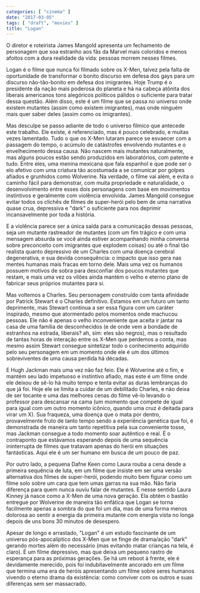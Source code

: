 ```yaml
---
categories: [ "cinema" ]
date: "2017-03-05"
tags: [ "draft", "movies" ]
title: "Logan"
---
```

O diretor e roteirista James Mangold apresenta um fechamento de personagem
que soa estranho aos fãs da Marvel mais coloridos e menos afoitos com
a dura realidade da vida: pessoas morrem nesses filmes.

Logan é o filme que nunca foi filmado sobre os X-Men, talvez pela falta
de oportunidade de transformar o bonito discurso em defesa dos gays para
um discurso não-tão-bonito em defesa dos imigrantes. Hoje Trump é o
presidente da nação mais poderosa do planeta e há na cabeça atônita
dos liberais americanos tons alegóricos políticos pálidos o suficiente
para tratar dessa questão. Além disso, este é um filme que se passa
no universo onde existem mutantes (assim como existem imigrantes),
mas onde ninguém mais quer saber deles (assim como os imigrantes).

Mas desculpe se passo adiante de todo o universo fílmico que antecede
este trabalho. Ele existe, é referenciado, mas é pouco celebrado, e
muitas vezes lamentado. Tudo o que os X-Men lutaram parece se esvaecer
com a passagem do tempo, o acúmulo de catástrofes envolvendo mutantes
e o envelhecimento dessa causa. Não nascem mais mutantes naturalmente,
mas alguns poucos estão sendo produzidos em laboratórios, com patente
e tudo. Entre eles, uma menina mexicana que fala espanhol e que pode
ser o elo afetivo com uma criatura tão acostumada a se comunicar por
golpes afiados e grunhidos como Wolverine. Na verdade, o filme vai
além, e evita o caminho fácil para demonstrar, com muita propriedade
e naturalidade, o desenvolvimento entre esses dois personagens com base
em movimentos instintivos e geralmente com violência envolvida. James
Mangold consegue evitar todos os clichês de filmes de super-herói pelo
bem de uma narrativa quase crua, depressiva e "dark" o suficiente para
nos deprimir incansavelmente por toda a história.

E a violência parece ser a única saída para a comunicação dessas
pessoas, seja um mutante rastreador de mutantes (com um fim trágico
e com uma mensagem absurda se você ainda estiver acompanhando minha
conversa sobre preconceito com imigrantes que explodem coisas) ou até
o final tão realista quanto depressivo de um Charles com uma doença
cerebral degenerativa, e sua devida consequência: o impacto que isso
gera nas mentes humanas mais fracas em torno dele. Mais uma vez os humanos
possuem motivos de sobra para desconfiar dos poucos mutantes que restam,
e mais uma vez os vilões ainda mantém o velho e eterno plano de fabricar
seus próprios mutantes para si.

Mas voltemos a Charles. Seu personagem construído com tanta afinidade
por Patrick Stewart é o Charles definitivo. Estamos em um futuro um
tanto deprimente, mas Stewart continua a ser essa figura com um caráter
inspirado, mesmo que atormentado pelos momentos onde machucou pessoas. Ele
não é apenas o velho inconveniente que aceita ir jantar na casa de
uma família de desconhecidos (e de onde vem a bondade de estranhos na
estrada, liberais? ah, sim: eles são negros), mas o resultado de tantas
horas de interação entre os X-Men que perdemos a conta, mas mesmo
assim Stewart consegue sintetizar todo o conhecimento adquirido pelo
seu personagem em um momento onde ele é um dos últimos sobreviventes
de uma causa perdida há décadas.

E Hugh Jackman mais uma vez não faz feio. Ele é Wolverine até o fim, e
mantém seu lado impetuoso e instintivo afiado, mas este é um filme onde
ele deixou de sê-lo há muito tempo e tenta evitar as duras lembranças
do que já foi. Hoje ele se limita a cuidar de um debilitado Charles,
e não deixa de ser tocante e uma das melhores cenas do filme vê-lo
levando o professor para descansar na cama (um momento que compete
de igual para igual com um outro momento icônico, quando uma cruz é
deitada para virar um X). Sua fraqueza, uma doença que o mata por dentro,
provavelmente fruto de tanto tempo sendo a experiência genética que
foi, é demonstrada de maneira um tanto repetitiva pela sua conveniente
tosse, mas Jackman consegue a todo momento soar autêntico e real. É o
contraponto que estávamos esperando depois de uma sequência ininterrupta
de filmes que tratavam apenas do herói em situações fantásticas. Aqui
ele é um ser humano em busca de um pouco de paz.

Por outro lado, a pequena Dafne Keen como Laura rouba a cena desde a
primeira sequência de luta, em um filme que insiste em ser uma versão
alternativa dos filmes de super-herói, podendo muito bem figurar como
um filme solo sobre um cara que tem umas garras na sua mão. Não faria
diferença para quem nunca ouviu falar de mutantes. E nesse sentido
Laura Kinney já nasce como a X-Men de uma nova geração. Ela obtém
o bastão entregue por Wolverine de maneira tão enfática que Logan
se torna facilmente apenas a sombra do que foi um dia, mas de uma forma
menos dolorosa ao sentir a energia da primeira mutante com energia vista
no longa depois de uns bons 30 minutos de desespero.

Apesar de longo e arrastado, "Logan" é um estudo fascinante de um
universo pós-apocalíptico dos X-Men que se finge de drama/ação "dark"
gerando mortes além do necessário (mas evitando matar crianças na tela,
é claro). É um filme depressivo, mas que deixa um pequeno rastro de
esperança para as próximas gerações. Se há um reboot à frente,
ele é devidamente merecido, pois foi indubitavelmente ancorado em um
filme que termina uma era de heróis apresentando um filme sobre seres
humanos vivendo o eterno drama da existência: como conviver com os
outros e suas diferenças sem ser massacrado.
